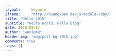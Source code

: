```yaml
---
layout:     keynote
iframe:     "http://huangxuan.me/js-module-7day/"
title: "Hello 2015"
subtitle: "Hello World, Hello Blog"
date: 2020-09-17
author: "wuxiumu"
header-img: "img/post-bg-2015.jpg"
comments: true
tags: []
---
```

